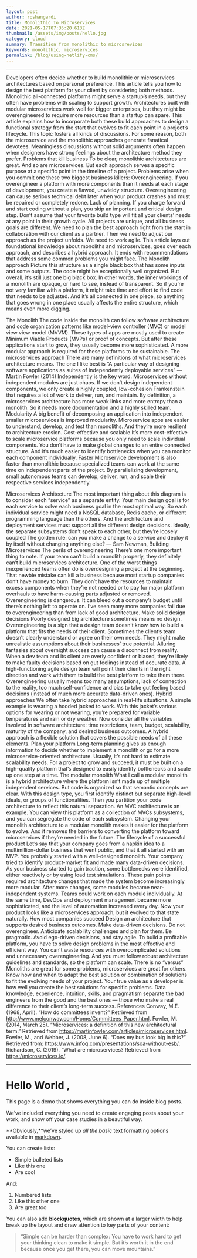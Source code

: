 ```yaml
---
layout: post
author: roshangardi
title: Monolithic To Microservices
date: 2021-05-17T07:35:20.613Z
thumbnail: /assets/img/posts/hello.jpg
category: cloud
summary: Transition from monolithic to microsrevices
keywords: monolithic, microservices
permalink: /blog/using-netlify-cms/
---
```


***
Developers often decide whether to build monolithic or microservices architectures based on personal preference. This article tells you how to design the best platform for your client by considering both methods.
Monolithic all-connected platforms might serve a startup’s needs, but they often have problems with scaling to support growth. Architectures built with modular microservices work well for bigger enterprises, but they might be overengineered to require more resources than a startup can spare. This article explains how to incorporate both these build approaches to design a functional strategy from the start that evolves to fit each point in a project’s lifecycle.
This topic fosters all kinds of discussions. For some reason, both the microservice and the monolithic approaches generate fanatical devotees. Meaningless discussions without solid arguments often happen when designers have strong feelings about the architecture method they prefer.
Problems that kill business
To be clear, monolithic architectures are great. And so are microservices. But each approach serves a specific purpose at a specific point in the timeline of a project. Problems arise when you commit one these two biggest business killers:
Overengineering. If you overengineer a platform with more components than it needs at each stage of development, you create a flawed, unwieldy structure. Overengineering can cause serious technical debt later when your product crashes and must be repaired or completely redone.
Lack of planning. If you charge forward and start coding without a plan, you skip an important and critical design step. Don’t assume that your favorite build type will fit all your clients’ needs at any point in their growth cycle.
All projects are unique, and all business goals are different. We need to plan the best approach right from the start in collaboration with our client as a partner. Then we need to adjust our approach as the project unfolds. We need to work agile. This article lays out foundational knowledge about monoliths and microservices, goes over each approach, and describes a hybrid approach. It ends with recommendations that address some common problems you might face.
The Monolith approach
Picture this structure as a single black box that has some inputs and some outputs. The code might be exceptionally well organized. But overall, it’s still just one big black box. In other words, the inner workings of a monolith are opaque, or hard to see, instead of transparent. So if you’re not very familiar with a platform, it might take time and effort to find code that needs to be adjusted. And it’s all connected in one piece, so anything that goes wrong in one place usually affects the entire structure, which means even more digging.

The Monolith
The code inside the monolith can follow software architecture and code organization patterns like model-view controller (MVC) or model view view model (MVVM). These types of apps are mostly used to create Minimum Viable Products (MVPs) or proof of concepts. But after these applications start to grow, they usually become more sophisticated. A more modular approach is required for these platforms to be sustainable.
The microservices approach
There are many definitions of what microservices architecture means. The one I like best is
“A particular way of designing software applications as suites of independently deployable services”
— Martin Fowler (2014)
Independently is the key word. Microservices without independent modules are just chaos. If we don’t design independent components, we only create a highly coupled, low-cohesion Frankenstein that requires a lot of work to deliver, run, and maintain. By definition, a microservices architecture has more weak links and more entropy than a monolith. So it needs more documentation and a highly skilled team.
Modularity
A big benefit of decomposing an application into independent smaller microservices is improved modularity. Microservice apps are easier to understand, develop, and test than monoliths. And they’re more resilient to architecture erosion.
Cost-effective and scalable
It’s more cost-effective to scale microservice platforms because you only need to scale individual components. You don’t have to make global changes to an entire connected structure. And it’s much easier to identify bottlenecks when you can monitor each component individually.
Faster
Microservice development is also faster than monolithic because specialized teams can work at the same time on independent parts of the project. By parallelizing development, small autonomous teams can develop, deliver, run, and scale their respective services independently.

Microservices Architecture
The most important thing about this diagram is to consider each “service” as a separate entity.
Your main design goal is for each service to solve each business goal in the most optimal way. So each individual service might need a NoSQL database, Redis cache, or different programming language than the others. And the architecture and deployment services must support all the different design decisions. Ideally, the separate subsystems don’t speak to each other, but they’re loosely coupled
The golden rule: can you make a change to a service and deploy it by itself without changing anything else?
― Sam Newman, Building Microservices
The perils of overengineering
There’s one more important thing to note. If your team can’t build a monolith properly, they definitely can’t build microservices architecture. One of the worst things inexperienced teams often do is overdesigning a project at the beginning. That newbie mistake can kill a business because most startup companies don’t have money to burn. They don’t have the resources to maintain excess components when they’re not needed or to pay for major platform overhauls to have harm-causing parts adjusted or removed. Overengineering is dangerous. It can bleed out a company’s budget until there’s nothing left to operate on. I’ve seen many more companies fail due to overengineering than from lack of good architecture.
Make solid design decisions
Poorly designed big architecture sometimes means no design.
Overengineering is a sign that a design team doesn’t know how to build a platform that fits the needs of their client. Sometimes the client’s team doesn’t clearly understand or agree on their own needs. They might make unrealistic assumptions about their businesses’ true potential. Alluring fantasies about overnight success can cause a disconnect from reality. When a dev team and its client are overly confident or biased, they’re likely to make faulty decisions based on gut feelings instead of accurate data. A high-functioning agile design team will point their clients in the right direction and work with them to build the best platform to take them there.
Overengineering usually means too many assumptions, lack of connection to the reality, too much self-confidence and bias to take gut feeling based decisions (instead of much more accurate data-driven ones).
Hybrid approaches
We often take hybrid approaches in real-life situations. A simple example is wearing a hooded jacked to work. With this jacket’s various options for wearing or not wearing, you’re prepared for variable temperatures and rain or dry weather. Now consider all the variables involved in software architecture: time restrictions, team, budget, scalability, maturity of the company, and desired business outcomes. A hybrid approach is a flexible solution that covers the possible needs of all these elements.
Plan your platform
Long-term planning gives us enough information to decide whether to implement a monolith or go for a more microservice-oriented architecture. Usually, it’s not hard to estimate scalability needs. For a project to grow and succeed, it must be built on a high-quality platform that’s designed to easily identify bottlenecks and scale up one step at a time.
The modular monolith
What I call a modular monolith is a hybrid architecture where the platform isn’t made up of multiple independent services. But code is organized so that semantic concepts are clear. With this design type, you first identify distinct but separate high-level ideals, or groups of functionalities. Then you partition your code architecture to reflect this natural separation. An MVC architecture is an example. You can view this platform as a collection of MVCs subsystems, and you can segregate the code of each subsystem. Changing your monolith architecture to a modular monolith makes it easier for the platform to evolve. And it removes the barriers to converting the platform toward microservices if they’re needed in the future.
The lifecycle of a successful product
Let’s say that your company goes from a napkin idea to a multimillion-dollar business that went public, and that it all started with an MVP. You probably started with a well-designed monolith. Your company tried to identify product-market fit and made many data-driven decisions. As your business started to gain traction, some bottlenecks were identified, either reactively or by using load test simulations. These pain points required architecture changes that made the system become increasingly more modular. After more changes, some modules became near-independent systems. Teams could work on each module individually. At the same time, DevOps and deployment management became more sophisticated, and the level of automation increased every day. Now your product looks like a microservices approach, but it evolved to that state naturally.
How most companies succeed
Design an architecture that supports desired business outcomes.
Make data-driven decisions.
Do not overengineer.
Anticipate scalability challenges and plan for them. Be pragmatic.
Avoid ego-driven decisions, and stay agile.
To build a profitable platform, you have to solve design problems in the most effective and efficient way. You can’t waste resources with overcomplicated solutions and unnecessary overengineering. And you must follow robust architecture guidelines and standards, so the platform can scale.
There is no “versus”
Monoliths are great for some problems, microservices are great for others. Know how and when to adapt the best solution or combination of solutions to fit the evolving needs of your project. Your true value as a developer is how well you create the best solutions for specific problems.
Data knowledge, experience, intuition, skills, and pragmatism separate the bad engineers from the good and the best ones — those who make a real difference to their client’s long-term success.
References
Conway, M.E. (1968, April). “How do committees invent?” Retrieved from http://www.melconway.com/Home/Committees_Paper.html.
Fowler, M. (2014, March 25). “Microservices: a definition of this new architectural term.” Retrieved from https://martinfowler.com/articles/microservices.html.
Fowler, M., and Webber, J. (2008, June 6). “Does my bus look big in this?” Retrieved from: https://www.infoq.com/presentations/soa-without-esb/.
Richardson, C. (2019). “What are microservices? Retrieved from https://microservices.io/.
***
# Hello World ,

This page is a demo that shows everything you can do inside blog posts.

We’ve included everything you need to create engaging posts about your work, and show off your case studies in a beautiful way.

**Obviously,**we’ve styled up *all the basic* text formatting options available in [markdown](https://github.com/adam-p/markdown-here/wiki/Markdown-Cheatsheet).

You can create lists:

* Simple bulleted lists
* Like this one
* Are cool

And:

1. Numbered lists
2. Like this other one
3. Are great too

You can also add **blockquotes**, which are shown at a larger width to help break up the layout and draw attention to key parts of your content:

> “Simple can be harder than complex: You have to work hard to get your thinking clean to make it simple. But it’s worth it in the end because once you get there, you can move mountains.”